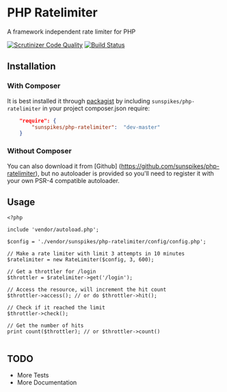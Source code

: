 PHP Ratelimiter
===============

A framework independent rate limiter for PHP

[![Scrutinizer Code Quality](https://scrutinizer-ci.com/g/sunspikes/php-ratelimiter/badges/quality-score.png?b=master)](https://scrutinizer-ci.com/g/sunspikes/php-ratelimiter/?branch=master)
[![Build Status](https://travis-ci.org/sunspikes/php-ratelimiter.svg?branch=master)](https://travis-ci.org/sunspikes/php-ratelimiter)

## Installation

### With Composer

It is best installed it through [packagist](http://packagist.org/packages/sunspikes/php-ratelimiter) 
by including `sunspikes/php-ratelimiter` in your project composer.json require:

``` json
    "require": {
        "sunspikes/php-ratelimiter":  "dev-master"
    }
```

### Without Composer

You can also download it from [Github] (https://github.com/sunspikes/php-ratelimiter), 
but no autoloader is provided so you'll need to register it with your own PSR-4 
compatible autoloader.

## Usage

```
<?php

include 'vendor/autoload.php';

$config = './vendor/sunspikes/php-ratelimiter/config/config.php';

// Make a rate limiter with limit 3 attempts in 10 minutes
$ratelimiter = new RateLimiter($config, 3, 600);

// Get a throttler for /login 
$throttler = $ratelimiter->get('/login');

// Access the resource, will increment the hit count
$throttler->access(); // or do $throttler->hit();

// Check if it reached the limit
$throttler->check();

// Get the number of hits
print count($throttler); // or $throttler->count()


```
 
TODO
----
- More Tests
- More Documentation
